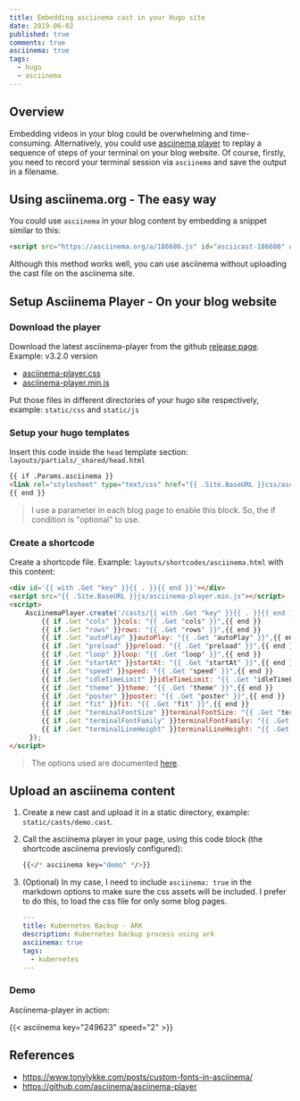 ```yaml
---
title: Embedding asciinema cast in your Hugo site
date: 2019-06-02
published: true
comments: true
asciinema: true
tags:
  - hugo
  - asciinema
---
```


## Overview

Embedding videos in your blog could be overwhelming and time-consuming. Alternatively, you could use [asciinema player](https://github.com/asciinema/asciinema-player) to replay a sequence of steps of your terminal on your blog website. Of course, firstly, you need to record your terminal session via `asciinema` and save the output in a filename.

## Using asciinema.org - The easy way

You could use `asciinema` in your blog content by embedding a snippet similar to this:

```html
<script src="https://asciinema.org/a/186686.js" id="asciicast-186686" async></script>
```

Although this method works well, you can use asciinema without uploading the cast file on the asciinema site.

## Setup Asciinema Player - On your blog website

### Download the player

Download the latest asciinema-player from the github [release page](https://github.com/asciinema/asciinema-player/releases). Example: v3.2.0 version

- [asciinema-player.css](https://github.com/asciinema/asciinema-player/releases/download/v3.2.0/asciinema-player.css)
- [asciinema-player.min.js](https://github.com/asciinema/asciinema-player/releases/download/v3.2.0/asciinema-player.min.js)

Put those files in different directories of your hugo site respectively, example: `static/css` and `static/js` 

### Setup your hugo templates

Insert this code inside the `head` template section: `layouts/partials/_shared/head.html`

```html
{{ if .Params.asciinema }}
<link rel="stylesheet" type="text/css" href="{{ .Site.BaseURL }}css/asciinema-player.css" />
{{ end }}
```
> I use a parameter in each blog page to enable this block. So, the if condition is "optional" to use.

### Create a shortcode

Create a shortcode file. Example: `layouts/shortcodes/asciinema.html` with this content:

```html
<div id='{{ with .Get "key" }}{{ . }}{{ end }}'></div>
<script src="{{ .Site.BaseURL }}js/asciinema-player.min.js"></script>
<script>
    AsciinemaPlayer.create('/casts/{{ with .Get "key" }}{{ . }}{{ end }}.cast', document.getElementById('{{ with .Get "key" }}{{ . }}{{ end }}'), {
        {{ if .Get "cols" }}cols: "{{ .Get "cols" }}",{{ end }}
        {{ if .Get "rows" }}rows: "{{ .Get "rows" }}",{{ end }}
        {{ if .Get "autoPlay" }}autoPlay: "{{ .Get "autoPlay" }}",{{ end }}
        {{ if .Get "preload" }}preload: "{{ .Get "preload" }}",{{ end }}
        {{ if .Get "loop" }}loop: "{{ .Get "loop" }}",{{ end }}
        {{ if .Get "startAt" }}startAt: "{{ .Get "startAt" }}",{{ end }}
        {{ if .Get "speed" }}speed: "{{ .Get "speed" }}",{{ end }}
        {{ if .Get "idleTimeLimit" }}idleTimeLimit: "{{ .Get "idleTimeLimit" }}",{{ end }}
        {{ if .Get "theme" }}theme: "{{ .Get "theme" }}",{{ end }}
        {{ if .Get "poster" }}poster: "{{ .Get "poster" }}",{{ end }}
        {{ if .Get "fit" }}fit: "{{ .Get "fit" }}",{{ end }}
        {{ if .Get "terminalFontSize" }}terminalFontSize: "{{ .Get "terminalFontSize" }}",{{ end }}
        {{ if .Get "terminalFontFamily" }}terminalFontFamily: "{{ .Get "terminalFontFamily" }}",{{ end }}
        {{ if .Get "terminalLineHeight" }}terminalLineHeight: "{{ .Get "terminalLineHeight" }}",{{ end }}
     });
</script>
```

> The options used are documented [here](https://github.com/asciinema/asciinema-player#options).

## Upload an asciinema content

1. Create a new cast and upload it in a static directory, example: `static/casts/demo.cast`.

2. Call the asciinema player in your page, using this code block (the shortcode asciinema previosly configured):
   ```sh
   {{</* asciinema key="demo" */>}}
   ```

3. (Optional) In my case, I need to include `asciinema: true` in the markdown options to make sure the css assets will be included. I prefer to do this, to load the css file for only some blog pages.

   ```yaml
   ---
   title: Kubernetes Backup - ARK 
   description: Kubernetes backup process using ark
   asciinema: true
   tags:
     - kubernetes
   ---
   ```

### Demo 

Asciinema-player in action:

{{< asciinema key="249623" speed="2" >}}

## References 

- https://www.tonylykke.com/posts/custom-fonts-in-asciinema/
- https://github.com/asciinema/asciinema-player
